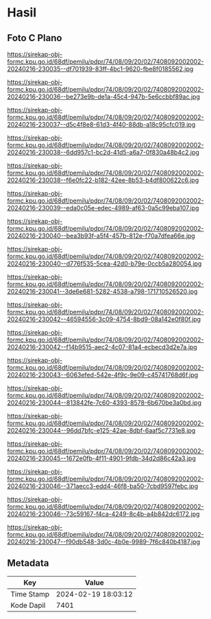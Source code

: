 # Hasil

## Foto C Plano

https://sirekap-obj-formc.kpu.go.id/68df/pemilu/pdpr/74/08/09/20/02/7408092002002-20240216-230035--df701939-83ff-4bc1-9620-fbe8f0185562.jpg

https://sirekap-obj-formc.kpu.go.id/68df/pemilu/pdpr/74/08/09/20/02/7408092002002-20240216-230036--be273e9b-de1a-45c4-947b-5e6ccbbf89ac.jpg

https://sirekap-obj-formc.kpu.go.id/68df/pemilu/pdpr/74/08/09/20/02/7408092002002-20240216-230037--d5c4f8e8-61d3-4f40-88db-a18c95cfc019.jpg

https://sirekap-obj-formc.kpu.go.id/68df/pemilu/pdpr/74/08/09/20/02/7408092002002-20240216-230038--6dd957c1-bc2d-41d5-a6a7-0f830a48b4c2.jpg

https://sirekap-obj-formc.kpu.go.id/68df/pemilu/pdpr/74/08/09/20/02/7408092002002-20240216-230038--f6e0fc22-b182-42ee-8b53-b4df800622c6.jpg

https://sirekap-obj-formc.kpu.go.id/68df/pemilu/pdpr/74/08/09/20/02/7408092002002-20240216-230039--eda0c05e-edec-4989-af63-0a5c99eba107.jpg

https://sirekap-obj-formc.kpu.go.id/68df/pemilu/pdpr/74/08/09/20/02/7408092002002-20240216-230040--bea3b93f-a5f4-457b-812e-f70a7dfea66e.jpg

https://sirekap-obj-formc.kpu.go.id/68df/pemilu/pdpr/74/08/09/20/02/7408092002002-20240216-230040--d776f535-5cea-42d0-b79e-0ccb5a280054.jpg

https://sirekap-obj-formc.kpu.go.id/68df/pemilu/pdpr/74/08/09/20/02/7408092002002-20240216-230041--3de6e681-5282-4538-a798-171710526520.jpg

https://sirekap-obj-formc.kpu.go.id/68df/pemilu/pdpr/74/08/09/20/02/7408092002002-20240216-230042--46594556-3c09-4754-8bd9-08a142e0f80f.jpg

https://sirekap-obj-formc.kpu.go.id/68df/pemilu/pdpr/74/08/09/20/02/7408092002002-20240216-230042--f14b9515-aec2-4c07-81a4-ecbecd3d2e7a.jpg

https://sirekap-obj-formc.kpu.go.id/68df/pemilu/pdpr/74/08/09/20/02/7408092002002-20240216-230043--6063efed-542e-4f9c-9e09-c45741768d6f.jpg

https://sirekap-obj-formc.kpu.go.id/68df/pemilu/pdpr/74/08/09/20/02/7408092002002-20240216-230044--813842fe-7c60-4393-8578-6b670be3a0bd.jpg

https://sirekap-obj-formc.kpu.go.id/68df/pemilu/pdpr/74/08/09/20/02/7408092002002-20240216-230044--96dd7bfc-e125-42ae-8dbf-6aaf5c7731e8.jpg

https://sirekap-obj-formc.kpu.go.id/68df/pemilu/pdpr/74/08/09/20/02/7408092002002-20240216-230045--1672e0fb-4f11-4901-9fdb-34d2d86c42a3.jpg

https://sirekap-obj-formc.kpu.go.id/68df/pemilu/pdpr/74/08/09/20/02/7408092002002-20240216-230046--371aecc3-edd4-46f8-ba50-7cbd9597febc.jpg

https://sirekap-obj-formc.kpu.go.id/68df/pemilu/pdpr/74/08/09/20/02/7408092002002-20240216-230046--73c59167-f4ca-4249-8c4b-a4b842dc6172.jpg

https://sirekap-obj-formc.kpu.go.id/68df/pemilu/pdpr/74/08/09/20/02/7408092002002-20240216-230047--f90db548-3d0c-4b0e-9989-7f6c840b4187.jpg


## Metadata

| Key        | Value               |
| ---------- | ------------------- |
| Time Stamp | 2024-02-19 18:03:12 |
| Kode Dapil | 7401                |



